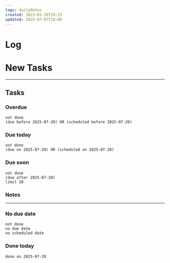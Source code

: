 ```yaml
---
tags: dailyNotes
created: 2023-01-26T19:23
updated: 2025-07-07T10:00
---
```

# Log


# New Tasks


----
## Tasks
### Overdue
```tasks
not done
(due before 2025-07-20) OR (scheduled before 2025-07-20)
```

### Due today
```tasks
not done
(due on 2025-07-20) OR (scheduled on 2025-07-20)
```

### Due soon
```tasks
not done
(due after 2025-07-20)
limit 10
```

### Notes

----
### No due date
```tasks
not done
no due date
no scheduled date
```

### Done today
```tasks
done on 2025-07-20
```
